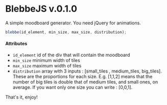 BlebbeJS v.0.1.0
================

A simple moodboard generator. You need jQuery for animations.
```javascript
blebbe(id_element, min_size, max_size, distribution);
```

#### Attributes
+ `id_element` id of the div that will contain the moodboard
+ `min_size` minimum width of tiles
+ `max_size` maximum width of tiles
+ `distribution` array with 3 inputs : [small_tiles , medium_tiles, big_tiles]. These are the proportions for each size. E.g. [1,1,2] means that the number of big tiles is double that of medium tiles, and small ones, on average. If you want only one size you can write : [0,0,1].

That's it, enjoy!
